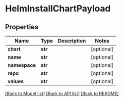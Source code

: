 # HelmInstallChartPayload

## Properties
Name | Type | Description | Notes
------------ | ------------- | ------------- | -------------
**chart** | **str** |  | [optional] 
**name** | **str** |  | [optional] 
**namespace** | **str** |  | [optional] 
**repo** | **str** |  | [optional] 
**values** | **str** |  | [optional] 

[[Back to Model list]](../README.md#documentation-for-models) [[Back to API list]](../README.md#documentation-for-api-endpoints) [[Back to README]](../README.md)


